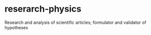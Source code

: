 # reserarch-physics
Research and analysis of scientific articles; formulator and validator of hypotheses
